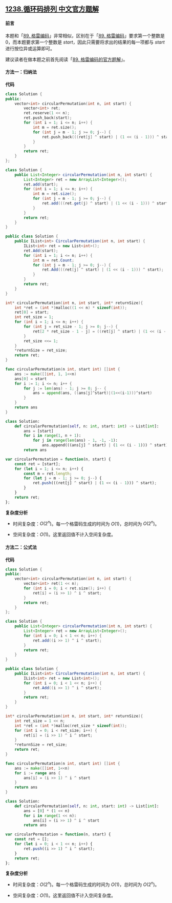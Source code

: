 ## [1238.循环码排列 中文官方题解](https://leetcode.cn/problems/circular-permutation-in-binary-representation/solutions/100000/xun-huan-ma-pai-lie-by-leetcode-solution-6e40)
#### 前言

本题和「[89. 格雷编码](https://leetcode.cn/problems/gray-code/)」非常相似，区别在于「[89. 格雷编码](https://leetcode.cn/problems/gray-code/)」要求第一个整数是 $0$，而本题要求第一个整数是 $\textit{start}$，因此只需要将求出的结果的每一项都与 $\textit{start}$ 进行按位异或运算即可。

建议读者在做本题之前首先阅读「[89. 格雷编码的官方题解](https://leetcode.cn/problems/gray-code/solution/ge-lei-bian-ma-by-leetcode-solution-cqi7/)」。

#### 方法一：归纳法

**代码**

```C++ [sol1-C++]
class Solution {
public:
    vector<int> circularPermutation(int n, int start) {
        vector<int> ret;
        ret.reserve(1 << n);
        ret.push_back(start);
        for (int i = 1; i <= n; i++) {
            int m = ret.size();
            for (int j = m - 1; j >= 0; j--) {
                ret.push_back(((ret[j] ^ start) | (1 << (i - 1))) ^ start);
            }
        }
        return ret;
    }
};
```

```Java [sol1-Java]
class Solution {
    public List<Integer> circularPermutation(int n, int start) {
        List<Integer> ret = new ArrayList<Integer>();
        ret.add(start);
        for (int i = 1; i <= n; i++) {
            int m = ret.size();
            for (int j = m - 1; j >= 0; j--) {
                ret.add(((ret.get(j) ^ start) | (1 << (i - 1))) ^ start);
            }
        }
        return ret;
    }
}
```

```C# [sol1-C#]
public class Solution {
    public IList<int> CircularPermutation(int n, int start) {
        IList<int> ret = new List<int>();
        ret.Add(start);
        for (int i = 1; i <= n; i++) {
            int m = ret.Count;
            for (int j = m - 1; j >= 0; j--) {
                ret.Add(((ret[j] ^ start) | (1 << (i - 1))) ^ start);
            }
        }
        return ret;
    }
}
```

```C [sol1-C]
int* circularPermutation(int n, int start, int* returnSize){
    int *ret = (int *)malloc((1 << n) * sizeof(int));
    ret[0] = start;
    int ret_size = 1;
    for (int i = 1; i <= n; i++) {
        for (int j = ret_size - 1; j >= 0; j--) {
            ret[2 * ret_size - 1 - j] = ((ret[j] ^ start) | (1 << (i - 1))) ^ start;
        }
        ret_size <<= 1;
    }
    *returnSize = ret_size;
    return ret;
}
```

```go [sol1-Golang]
func circularPermutation(n int, start int) []int {
	ans := make([]int, 1, 1<<n)
	ans[0] = start
	for i := 1; i <= n; i++ {
		for j := len(ans) - 1; j >= 0; j-- {
			ans = append(ans, ((ans[j]^start)|(1<<(i-1)))^start)
		}
	}
	return ans
}
```

```Python [sol1-Python3]
class Solution:
    def circularPermutation(self, n: int, start: int) -> List[int]:
        ans = [start]
        for i in range(1, n + 1):
            for j in range(len(ans) - 1, -1, -1):
                ans.append(((ans[j] ^ start) | (1 << (i - 1))) ^ start)
        return ans
```

```JavaScript [sol1-JavaScript]
var circularPermutation = function(n, start) {
    const ret = [start];
    for (let i = 1; i <= n; i++) {
        const m = ret.length;
        for (let j = m - 1; j >= 0; j--) {
            ret.push(((ret[j] ^ start) | (1 << (i - 1))) ^ start);
        }
    }
    return ret;
};
```

**复杂度分析**

- 时间复杂度：$O(2^n)$。每一个格雷码生成的时间为 $O(1)$，总时间为 $O(2^n)$。

- 空间复杂度：$O(1)$。这里返回值不计入空间复杂度。

#### 方法二：公式法

**代码**

```C++ [sol2-C++]
class Solution {
public:
    vector<int> circularPermutation(int n, int start) {
        vector<int> ret(1 << n);
        for (int i = 0; i < ret.size(); i++) {
            ret[i] = (i >> 1) ^ i ^ start;
        }
        return ret;
    }
};
```

```Java [sol2-Java]
class Solution {
    public List<Integer> circularPermutation(int n, int start) {
        List<Integer> ret = new ArrayList<Integer>();
        for (int i = 0; i < 1 << n; i++) {
            ret.add((i >> 1) ^ i ^ start);
        }
        return ret;
    }
}
```

```C# [sol2-C#]
public class Solution {
    public IList<int> CircularPermutation(int n, int start) {
        IList<int> ret = new List<int>();
        for (int i = 0; i < 1 << n; i++) {
            ret.Add((i >> 1) ^ i ^ start);
        }
        return ret;
    }
}
```

```C [sol2-C]
int* circularPermutation(int n, int start, int* returnSize){
    int ret_size = 1 << n;
    int *ret = (int *)malloc(ret_size * sizeof(int));
    for (int i = 0; i < ret_size; i++) {
        ret[i] = (i >> 1) ^ i ^ start;
    }
    *returnSize = ret_size;
    return ret;
}
```

```go [sol2-Golang]
func circularPermutation(n int, start int) []int {
	ans := make([]int, 1<<n)
	for i := range ans {
		ans[i] = (i >> 1) ^ i ^ start
	}
	return ans
}
```

```Python [sol2-Python3]
class Solution:
    def circularPermutation(self, n: int, start: int) -> List[int]:
        ans = [0] * (1 << n)
        for i in range(1 << n):
            ans[i] = (i >> 1) ^ i ^ start
        return ans
```

```JavaScript [sol2-JavaScript]
var circularPermutation = function(n, start) {
    const ret = [];
    for (let i = 0; i < 1 << n; i++) {
        ret.push((i >> 1) ^ i ^ start);
    }
    return ret;
};
```

**复杂度分析**

- 时间复杂度：$O(2^n)$。每一个格雷码生成的时间为 $O(1)$，总时间为 $O(2^n)$。

- 空间复杂度：$O(1)$。这里返回值不计入空间复杂度。